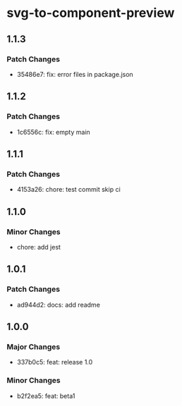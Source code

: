 # svg-to-component-preview

## 1.1.3

### Patch Changes

-   35486e7: fix: error files in package.json

## 1.1.2

### Patch Changes

-   1c6556c: fix: empty main

## 1.1.1

### Patch Changes

-   4153a26: chore: test commit skip ci

## 1.1.0

### Minor Changes

-   chore: add jest

## 1.0.1

### Patch Changes

-   ad944d2: docs: add readme

## 1.0.0

### Major Changes

-   337b0c5: feat: release 1.0

### Minor Changes

-   b2f2ea5: feat: beta1
